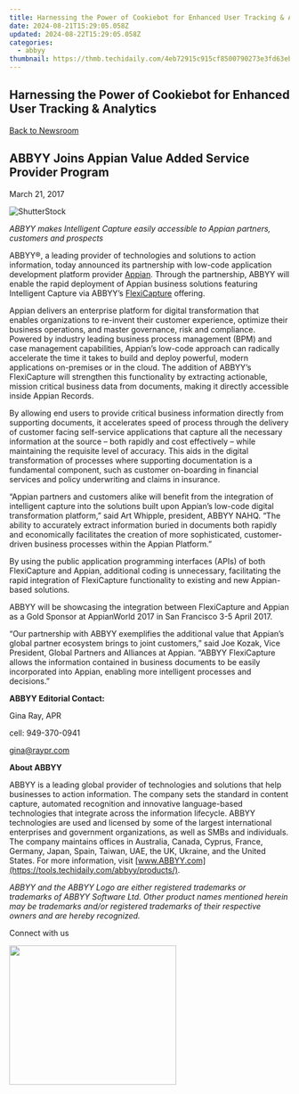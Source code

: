 ```yaml
---
title: Harnessing the Power of Cookiebot for Enhanced User Tracking & Analytics
date: 2024-08-21T15:29:05.058Z
updated: 2024-08-22T15:29:05.058Z
categories:
  - abbyy
thumbnail: https://thmb.techidaily.com/4eb72915c915cf8500790273e3fd63ebe88ce7c63c0f02718069fe502283f706.jpg
---
```


## Harnessing the Power of Cookiebot for Enhanced User Tracking & Analytics

[Back to Newsroom](https://tools.techidaily.com/abbyy/products/)

## ABBYY Joins Appian Value Added Service Provider Program

March 21, 2017

![ShutterStock](https://content.abbyy.com/-/media/project/abbyy/abbyy/branchtemplates/shutterstock_1272462163_1296-x-729.jpg?h=729&iar=0&w=1296)

_ABBYY makes Intelligent Capture easily accessible to Appian partners, customers and prospects_

ABBYY®, a leading provider of technologies and solutions to action information, today announced its partnership with low-code application development platform provider [Appian](http://www.appian.com/). Through the partnership, ABBYY will enable the rapid deployment of Appian business solutions featuring Intelligent Capture via ABBYY’s [FlexiCapture](https://tools.techidaily.com/abbyy/products/) offering.

Appian delivers an enterprise platform for digital transformation that enables organizations to re-invent their customer experience, optimize their business operations, and master governance, risk and compliance. Powered by industry leading business process management (BPM) and case management capabilities, Appian’s low-code approach can radically accelerate the time it takes to build and deploy powerful, modern applications on-premises or in the cloud. The addition of ABBYY’s FlexiCapture will strengthen this functionality by extracting actionable, mission critical business data from documents, making it directly accessible inside Appian Records.

By allowing end users to provide critical business information directly from supporting documents, it accelerates speed of process through the delivery of customer facing self-service applications that capture all the necessary information at the source – both rapidly and cost effectively – while maintaining the requisite level of accuracy. This aids in the digital transformation of processes where supporting documentation is a fundamental component, such as customer on-boarding in financial services and policy underwriting and claims in insurance.

“Appian partners and customers alike will benefit from the integration of intelligent capture into the solutions built upon Appian’s low-code digital transformation platform,” said Art Whipple, president, ABBYY NAHQ. “The ability to accurately extract information buried in documents both rapidly and economically facilitates the creation of more sophisticated, customer-driven business processes within the Appian Platform.”

By using the public application programming interfaces (APIs) of both FlexiCapture and Appian, additional coding is unnecessary, facilitating the rapid integration of FlexiCapture functionality to existing and new Appian-based solutions.

ABBYY will be showcasing the integration between FlexiCapture and Appian as a Gold Sponsor at AppianWorld 2017 in San Francisco 3-5 April 2017.

“Our partnership with ABBYY exemplifies the additional value that Appian’s global partner ecosystem brings to joint customers,” said Joe Kozak, Vice President, Global Partners and Alliances at Appian. “ABBYY FlexiCapture allows the information contained in business documents to be easily incorporated into Appian, enabling more intelligent processes and decisions.”

**ABBYY Editorial Contact:**

Gina Ray, APR

cell: 949-370-0941

gina@raypr.com

**About ABBYY**

ABBYY is a leading global provider of technologies and solutions that help businesses to action information. The company sets the standard in content capture, automated recognition and innovative language-based technologies that integrate across the information lifecycle. ABBYY technologies are used and licensed by some of the largest international enterprises and government organizations, as well as SMBs and individuals. The company maintains offices in Australia, Canada, Cyprus, France, Germany, Japan, Spain, Taiwan, UAE, the UK, Ukraine, and the United States. For more information, visit [www.ABBYY.com](https://tools.techidaily.com/abbyy/products/).

_ABBYY and the ABBYY Logo are either registered trademarks or trademarks of ABBYY Software Ltd. Other product names mentioned herein may be trademarks and/or registered trademarks of their respective owners and are hereby recognized._

Connect with us

<ins class="adsbygoogle"
     style="display:block"
     data-ad-format="autorelaxed"
     data-ad-client="ca-pub-7571918770474297"
     data-ad-slot="1223367746"></ins>



<ins class="adsbygoogle"
     style="display:block"
     data-ad-client="ca-pub-7571918770474297"
     data-ad-slot="8358498916"
     data-ad-format="auto"
     data-full-width-responsive="true"></ins>



<!-- affiliate ads begin -->
<a href="https://bluettius.sjv.io/c/5597632/2027209/17108" target="_top" id="2027209"><img src="//a.impactradius-go.com/display-ad/17108-2027209" border="0" alt="" width="300" height="250"/></a><img height="0" width="0" src="https://imp.pxf.io/i/5597632/2027209/17108" style="position:absolute;visibility:hidden;" border="0" />
<!-- affiliate ads end -->